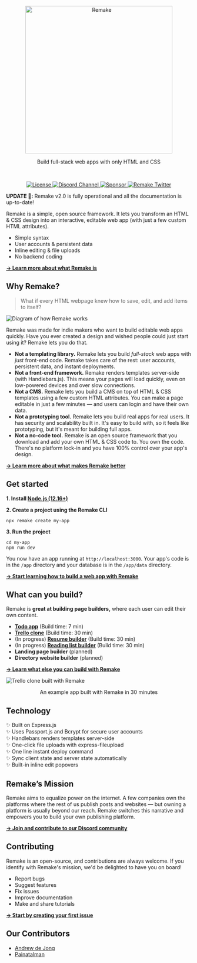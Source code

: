 <p align="center">
  <a href="https://storybook.js.org/">
    <img src="https://user-images.githubusercontent.com/364330/98124113-bc603180-1e80-11eb-882e-e2246940c7a4.png" alt="Remake" width="400" />
  </a>
</p>

<p align="center">Build full-stack web apps with only HTML and CSS</p>

<br/>

<p align="center">
  <a href="https://github.com/remake/remake-cli/blob/master/LICENSE">
    <img src="https://img.shields.io/github/license/remake/remake-cli" alt="License" />
  </a>
  <a href="https://discord.gg/FB3gNxw">
    <img src="https://img.shields.io/badge/discord-join-7289DA.svg?logo=discord&longCache=true&style=flat" alt="Discord Channel" />
  </a>
  <a href="https://github.com/sponsors/remake">
    <img src="https://img.shields.io/static/v1?label=Sponsor&message=%E2%9D%A4&logo=GitHub&link=<url>" alt="Sponsor" />
  </a>
  <a href="https://twitter.com/intent/follow?screen_name=remaketheweb">
    <img src="https://badgen.net/twitter/follow/remaketheweb?icon=twitter&label=%40remake" alt="Remake Twitter" />
  </a>
</p>

**UPDATE 🎉:** Remake v2.0 is fully operational and all the documentation is up-to-date!

Remake is a simple, open source framework. It lets you transform an HTML & CSS design into an interactive, editable web app (with just a few custom HTML attributes).

- Simple syntax
- User accounts & persistent data
- Inline editing & file uploads
- No backend coding

<b><a href="https://blog.remaketheweb.com/intro-to-remake-part-1-make-web-apps-with-html/">→ Learn more about what Remake is</a></b>

## Why Remake?

> What if every HTML webpage knew how to save, edit, and add items to itself?

![Diagram of how Remake works](https://user-images.githubusercontent.com/364330/98125645-b5d2b980-1e82-11eb-909f-527bf0ff224e.png)

Remake was made for indie makers who want to build editable web apps quickly. Have you ever created a design and wished people could just start using it? Remake lets you do that.

- **Not a templating library.** Remake lets you build *full-stack* web apps with *just* front-end code. Remake takes care of the rest: user accounts, persistent data, and instant deployments.
- **Not a front-end framework.** Remake renders templates server-side (with Handlebars.js). This means your pages will load quickly, even on low-powered devices and over slow connections.
- **Not a CMS.** Remake lets you build a CMS on top of HTML & CSS templates using a few custom HTML attributes. You can make a page editable in just a few minutes &mdash; and users can login and have their own data.
- **Not a prototyping tool.** Remake lets you build real apps for real users. It has security and scalability built in. It's easy to build with, so it feels like prototyping, but it's meant for building full apps.
- **Not a no-code tool.** Remake is an open source framework that you download and add your own HTML & CSS code to. You own the code. There's no platform lock-in and you have 100% control over your app's design. 

<b><a href="https://blog.remaketheweb.com/intro-to-remake-part-3-what-makes-remake-better/">→ Learn more about what makes Remake better</a></b>

## Get started

**1. Install [Node.js (12.16+)](https://nodejs.org/)**

**2. Create a project using the Remake CLI**

```
npx remake create my-app
```

**3. Run the project**

```
cd my-app
npm run dev
```

You now have an app running at `http://localhost:3000`. Your app's code is in the `/app` directory and your database is in the `/app/data` directory.

<b><a href="https://docs.remaketheweb.com/introducing-remake/">→ Start learning how to build a web app with Remake</a></b>

## What can you build?

Remake is **great at building page builders,** where each user can edit their own content.

- **[Todo app](https://docs.remaketheweb.com/a-simple-example-app/)** (Build time: 7 min)
- **[Trello clone](https://tutorials.remaketheweb.com/)** (Build time: 30 min)
- (In progress) **[Resume builder](https://resume-builder-remake.netlify.app/)** (Build time: 30 min)
- (In progress) [**Reading list builder**](https://shelfpage.remakeapps.com/) (Build time: 30 min)
- **Landing page builder** (planned)
- **Directory website builder** (planned)

<b><a href="https://blog.remaketheweb.com/intro-to-remake-part-2-what-you-can-and-cant-build/">→ Learn what else you can build with Remake</a></b>

![Trello clone built with Remake](https://user-images.githubusercontent.com/364330/98126081-2f6aa780-1e83-11eb-8367-e582daaf8997.png)

<p align="center">An example app built with Remake in 30 minutes</p>

## Technology

✨ Built on Express.js<br>
✨ Uses Passport.js and Bcrypt for secure user accounts<br>
✨ Handlebars renders templates server-side<br>
✨ One-click file uploads with express-fileupload<br>
✨ One line instant deploy command<br>
✨ Sync client state and server state automatically<br>
✨ Built-in inline edit popovers<br>

## Remake’s Mission

Remake aims to equalize power on the internet. A few companies own the platforms where the rest of us publish posts and websites — but owning a platform is usually beyond our reach. Remake switches this narrative and empowers you to build your own publishing platform.

<b><a href="https://discord.gg/FB3gNxw">→ Join and contribute to our Discord community</a></b>

## Contributing

Remake is an open-source, and contributions are always welcome. If you identify with Remake's mission, we'd be delighted to have you on board! 

- Report bugs
- Suggest features
- Fix issues
- Improve documentation
- Make and share tutorials

<b><a href="https://github.com/remake/remake-cli/issues/new?assignees=&labels=&template=feature_request.md&title=My%20first%20issue">→ Start by creating your first issue</a></b>

## Our Contributors

- [Andrew de Jong](https://gitlab.com/android4682)
- [Painatalman](https://github.com/Painatalman)
